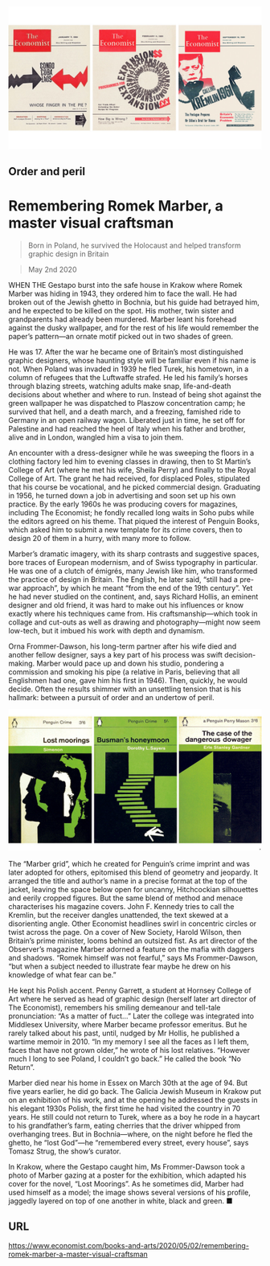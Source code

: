 ![](./images/20200502_BKP098.jpg)

## Order and peril

# Remembering Romek Marber, a master visual craftsman

> Born in Poland, he survived the Holocaust and helped transform graphic design in Britain

> May 2nd 2020

WHEN THE Gestapo burst into the safe house in Krakow where Romek Marber was hiding in 1943, they ordered him to face the wall. He had broken out of the Jewish ghetto in Bochnia, but his guide had betrayed him, and he expected to be killed on the spot. His mother, twin sister and grandparents had already been murdered. Marber leant his forehead against the dusky wallpaper, and for the rest of his life would remember the paper’s pattern—an ornate motif picked out in two shades of green.

He was 17. After the war he became one of Britain’s most distinguished graphic designers, whose haunting style will be familiar even if his name is not. When Poland was invaded in 1939 he fled Turek, his hometown, in a column of refugees that the Luftwaffe strafed. He led his family’s horses through blazing streets, watching adults make snap, life-and-death decisions about whether and where to run. Instead of being shot against the green wallpaper he was dispatched to Plaszow concentration camp; he survived that hell, and a death march, and a freezing, famished ride to Germany in an open railway wagon. Liberated just in time, he set off for Palestine and had reached the heel of Italy when his father and brother, alive and in London, wangled him a visa to join them.

An encounter with a dress-designer while he was sweeping the floors in a clothing factory led him to evening classes in drawing, then to St Martin’s College of Art (where he met his wife, Sheila Perry) and finally to the Royal College of Art. The grant he had received, for displaced Poles, stipulated that his course be vocational, and he picked commercial design. Graduating in 1956, he turned down a job in advertising and soon set up his own practice. By the early 1960s he was producing covers for magazines, including The Economist; he fondly recalled long waits in Soho pubs while the editors agreed on his theme. That piqued the interest of Penguin Books, which asked him to submit a new template for its crime covers, then to design 20 of them in a hurry, with many more to follow.

Marber’s dramatic imagery, with its sharp contrasts and suggestive spaces, bore traces of European modernism, and of Swiss typography in particular. He was one of a clutch of émigrés, many Jewish like him, who transformed the practice of design in Britain. The English, he later said, “still had a pre-war approach”, by which he meant “from the end of the 19th century”. Yet he had never studied on the continent, and, says Richard Hollis, an eminent designer and old friend, it was hard to make out his influences or know exactly where his techniques came from. His craftsmanship—which took in collage and cut-outs as well as drawing and photography—might now seem low-tech, but it imbued his work with depth and dynamism.

Orna Frommer-Dawson, his long-term partner after his wife died and another fellow designer, says a key part of his process was swift decision-making. Marber would pace up and down his studio, pondering a commission and smoking his pipe (a relative in Paris, believing that all Englishmen had one, gave him his first in 1946). Then, quickly, he would decide. Often the results shimmer with an unsettling tension that is his hallmark: between a pursuit of order and an undertow of peril.



![](./images/20200502_BKP508.jpg)

The “Marber grid”, which he created for Penguin’s crime imprint and was later adopted for others, epitomised this blend of geometry and jeopardy. It arranged the title and author’s name in a precise format at the top of the jacket, leaving the space below open for uncanny, Hitchcockian silhouettes and eerily cropped figures. But the same blend of method and menace characterises his magazine covers. John F. Kennedy tries to call the Kremlin, but the receiver dangles unattended, the text skewed at a disorienting angle. Other Economist headlines swirl in concentric circles or twist across the page. On a cover of New Society, Harold Wilson, then Britain’s prime minister, looms behind an outsized fist. As art director of the Observer’s magazine Marber adorned a feature on the mafia with daggers and shadows. “Romek himself was not fearful,” says Ms Frommer-Dawson, “but when a subject needed to illustrate fear maybe he drew on his knowledge of what fear can be.”

He kept his Polish accent. Penny Garrett, a student at Hornsey College of Art where he served as head of graphic design (herself later art director of The Economist), remembers his smiling demeanour and tell-tale pronunciation: “As a matter of fuct…” Later the college was integrated into Middlesex University, where Marber became professor emeritus. But he rarely talked about his past, until, nudged by Mr Hollis, he published a wartime memoir in 2010. “In my memory I see all the faces as I left them, faces that have not grown older,” he wrote of his lost relatives. “However much I long to see Poland, I couldn’t go back.” He called the book “No Return”.

Marber died near his home in Essex on March 30th at the age of 94. But five years earlier, he did go back. The Galicia Jewish Museum in Krakow put on an exhibition of his work, and at the opening he addressed the guests in his elegant 1930s Polish, the first time he had visited the country in 70 years. He still could not return to Turek, where as a boy he rode in a haycart to his grandfather’s farm, eating cherries that the driver whipped from overhanging trees. But in Bochnia—where, on the night before he fled the ghetto, he “lost God”—he “remembered every street, every house”, says Tomasz Strug, the show’s curator.

In Krakow, where the Gestapo caught him, Ms Frommer-Dawson took a photo of Marber gazing at a poster for the exhibition, which adapted his cover for the novel, “Lost Moorings”. As he sometimes did, Marber had used himself as a model; the image shows several versions of his profile, jaggedly layered on top of one another in white, black and green. ■

## URL

https://www.economist.com/books-and-arts/2020/05/02/remembering-romek-marber-a-master-visual-craftsman
